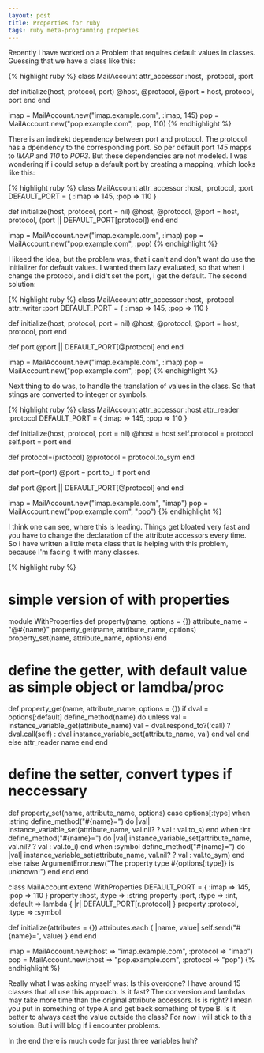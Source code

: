 ```yaml
---
layout: post
title: Properties for ruby
tags: ruby meta-programming properies
---
```


Recently i have worked on a Problem that requires default values in classes.
Guessing that we have a class like this:

{% highlight ruby %}
class MailAccount
  attr_accessor :host, :protocol, :port
  
  def initialize(host, protocol, port)
    @host, @protocol, @port = host, protocol, port
  end
end

imap = MailAccount.new("imap.example.com", :imap, 145)
pop = MailAccount.new("pop.example.com", :pop, 110)
{% endhighlight %}

There is an indirekt dependency between port and protocol. The protocol has a
dpendency to the corresponding port. So per default port *145* mapps to *IMAP*
and *110* to *POP3*. But these dependencies are not modeled. I was wondering if
i could setup a default port by creating a mapping, which looks like this:

{% highlight ruby %}
class MailAccount
  attr_accessor :host, :protocol, :port
  DEFAULT_PORT = {
    :imap => 145,
    :pop => 110
  }
  
  def initialize(host, protocol, port = nil)
    @host, @protocol, @port = host, protocol, (port || DEFAULT_PORT[protocol])
  end
end

imap = MailAccount.new("imap.example.com", :imap)
pop = MailAccount.new("pop.example.com", :pop)
{% endhighlight %}

I likeed the idea, but the problem was, that i can't and don't want do use the 
initializer for default values. I wanted them lazy evaluated, so that when i
change the protocol, and i did't set the port, i get the default. The second
solution:

{% highlight ruby %}
class MailAccount
  attr_accessor :host, :protocol
  attr_writer :port
  DEFAULT_PORT = {
    :imap => 145,
    :pop => 110
  }
  
  def initialize(host, protocol, port = nil)
    @host, @protocol, @port = host, protocol, port
  end
  
  def port
    @port || DEFAULT_PORT[@protocol]
  end
end

imap = MailAccount.new("imap.example.com", :imap)
pop = MailAccount.new("pop.example.com", :pop)
{% endhighlight %}

Next thing to do was, to handle the translation of values in the class. So that
stings are converted to integer or symbols.

{% highlight ruby %}
class MailAccount
  attr_accessor :host
  attr_reader :protocol
  DEFAULT_PORT = {
    :imap => 145,
    :pop => 110
  }
  
  def initialize(host, protocol, port = nil)
    @host = host
    self.protocol = protocol
    self.port = port
  end
  
  def protocol=(protocol)
    @protocol = protocol.to_sym
  end
  
  def port=(port)
    @port = port.to_i if port
  end
  
  def port
    @port || DEFAULT_PORT[@protocol]
  end
end

imap = MailAccount.new("imap.example.com", "imap")
pop = MailAccount.new("pop.example.com", "pop")
{% endhighlight %}

I think one can see, where this is leading. Things get bloated very fast and you
have to change the declaration of the attribute accessors every time. So i have
written a little meta class that is helping with this problem, because I'm facing
it with many classes.

{% highlight ruby %}
# simple version of with properties
module WithProperties
  def property(name, options = {})
    attribute_name = "@#{name}"
    property_get(name, attribute_name, options)
    property_set(name, attribute_name, options)
  end
  
  # define the getter, with default value as simple object or lamdba/proc
  def property_get(name, attribute_name, options = {})
    if dval = options[:default]
      define_method(name) do
        unless val = instance_variable_get(attribute_name)
          val = dval.respond_to?(:call) ? dval.call(self) : dval
          instance_variable_set(attribute_name, val)
        end
        val
      end
    else
      attr_reader name
    end
  end
  
  # define the setter, convert types if neccessary
  def property_set(name, attribute_name, options)
    case options[:type]
    when :string
      define_method("#{name}=") do |val|
        instance_variable_set(attribute_name, val.nil? ? val : val.to_s)
      end
    when :int
      define_method("#{name}=") do |val|
        instance_variable_set(attribute_name, val.nil? ? val : val.to_i)
      end
    when :symbol
      define_method("#{name}=") do |val|
        instance_variable_set(attribute_name, val.nil? ? val : val.to_sym)
      end
    else
      raise ArgumentError.new("The property type #{options[:type]} is unknown!")
    end
  end
end


class MailAccount
  extend WithProperties
  DEFAULT_PORT = {
    :imap => 145,
    :pop => 110
  }
  property :host, :type => :string
  property :port, :type => :int, :default => lambda { |r| DEFAULT_PORT[r.protocol] }
  property :protocol, :type => :symbol
  
  def initialize(attributes = {})
    attributes.each { |name, value| self.send("#{name}=", value) }
  end
end

imap = MailAccount.new(:host => "imap.example.com", :protocol => "imap")
pop = MailAccount.new(:host => "pop.example.com", :protocol => "pop")
{% endhighlight %}

Really what I was asking myself was: Is this overdone? I have around 15 classes
that all use this approach. Is it fast? The conversion and lambdas may take more
time than the original attribute accessors. Is is right? I mean you put in 
something of type A and get back something of type B. Is it better to always 
cast the value outside the class? For now i will stick to this solution. But 
i will blog if i encounter problems.

In the end there is much code for just three variables huh?
